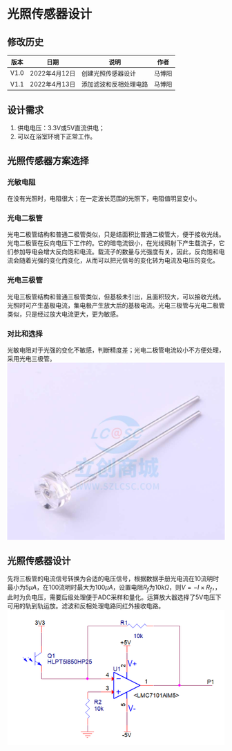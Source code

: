 # 光照传感器设计  

## 修改历史  
|版本|日期|说明|作者|  
|----|----|----|----|  
|V1.0|2022年4月12日|创建光照传感器设计|马博阳|  
|V1.1|2022年4月13日|添加滤波和反相处理电路|马博阳|  

## 设计需求  
1. 供电电压：3.3V或5V直流供电；  
2. 可以在浴室环境下正常工作。  

## 光照传感器方案选择  

### 光敏电阻  
在没有光照时，电阻很大；在一定波长范围的光照下，电阻值明显变小。  

### 光电二极管  
光电二极管结构和普通二极管类似，只是结面积比普通二极管大，便于接收光线。光电二极管在反向电压下工作的。它的暗电流很小，在光线照射下产生载流子，它们参加导电会增大反向饱和电流。载流子的数量与光强度有关，因此，反向饱和电流会随着光强的变化而变化，从而可以把光信号的变化转为电流及电压的变化。  

### 光电三极管  
光电三极管结构和普通三极管类似，但基极未引出，且面积较大，可以接收光线。光照时可产生基极电流，集电极产生放大后的基极电流。光电三极管与光电二极管类似，只是经过放大电流更大，更为敏感。  

### 对比和选择  
光敏电阻对于光强的变化不敏感，判断精度差；光电二极管电流较小不方便处理，采用光电三极管。  
![LightSensor](../../../Image/LightSensor.png)  

## 光照传感器设计  
先将三极管的电流信号转换为合适的电压信号，根据数据手册光电流在10流明时最小为$5\mu A$，在100流明时最大为$100\mu A$，设置电阻$R_f$为$10k\Omega$，则$V=-I \times R_f$，，此时为负电压，需要后级处理便于ADC采样和量化。运算放大器选择了5V电压下可用的轨到轨运放。滤波和反相处理电路同红外接收电路。  
![LightSensor_Schematic](../../../Image/LightSensor_Schematic.png)  
